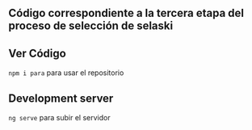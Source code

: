 ## Código correspondiente a la tercera etapa del proceso de selección de selaski

## Ver Código

`npm i para`  para usar el repositorio

## Development server

`ng serve` para subir el servidor
